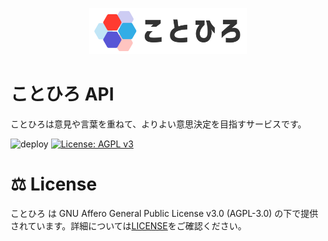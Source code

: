 <p align="center">
    <img src="docs/public/assets/icon.png" width="50%" center />
</p>

# ことひろ API

ことひろは意見や言葉を重ねて、よりよい意思決定を目指すサービスです。

![deploy](https://github.com/neko-dream/api/actions/workflows/deploy.yml/badge.svg)
[![License: AGPL v3](https://img.shields.io/badge/License-AGPL_v3-blue.svg)](https://www.gnu.org/licenses/agpl-3.0)

# ⚖️ License
ことひろ は GNU Affero General Public License v3.0 (AGPL-3.0) の下で提供されています。詳細については[LICENSE](LICENSE)をご確認ください。
